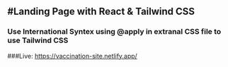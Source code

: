 #Landing Page with React & Tailwind CSS
----------------------------------------

### Use International Syntex using @apply in extranal CSS file to use Tailwind CSS

###Live:
https://vaccination-site.netlify.app/
